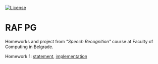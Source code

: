 [![License](https://img.shields.io/badge/License-Apache%202.0-blue.svg)](https://opensource.org/licenses/Apache-2.0)

# RAF PG

Homeworks and project from *"Speech Recognition"* course at Faculty of Computing in Belgrade.

Homework 1: [statement](https://github.com/jelic98/raf_pg/blob/main/homework_1/homework_1.pdf), [implementation](https://github.com/jelic98/raf_pg/tree/main/homework_1)
